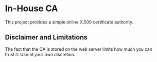 # In-House CA

This project provides a simple online X.509 certificate authority.

## Disclaimer and Limitations

The fact that the CA is stored on the web server limits how much you can
trust it.  Use at your own discretion.
